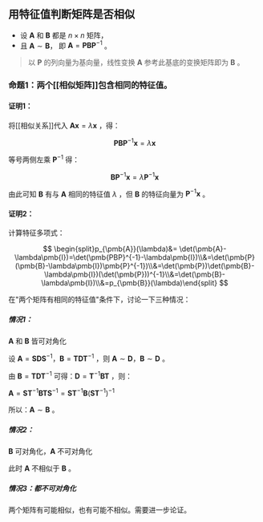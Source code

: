 ## 用特征值判断矩阵是否相似

- 设 $\pmb{A}$ 和 $\pmb{B}$ 都是 $n\times n$ 矩阵，
- 且 $\pmb{A}\sim\pmb{B}$，
即 $\pmb{A}=\pmb{PBP}^{-1}$ 。

> 以 $\pmb{P}$ 的列向量为基向量，线性变换 $\pmb{A}$
> 参考此基底的变换矩阵即为 $\pmb{B}$ 。

### 命题1：两个[[相似矩阵]]包含相同的特征值。

#### 证明1：

将[[相似关系]]代入 $\pmb{Ax}=\lambda\pmb{x}$ ，得：

$$\pmb{PBP}^{-1}\pmb{x}=\lambda\pmb{x}$$

等号两侧左乘 $\pmb{P}^{-1}$ 得：

$$\pmb{BP}^{-1}\pmb{x}=\lambda\pmb{P}^{-1}\pmb{x}$$

由此可知 $\pmb{B}$ 有与 $\pmb{A}$ 相同的特征值 $\lambda$ ，但 $\pmb{B}$
的特征向量为 $\pmb{P}^{-1}\pmb{x}$ 。

#### 证明2：

计算特征多项式：

$$
\begin{split}p_{\pmb{A}}(\lambda)&= \det(\pmb{A}-\lambda\pmb{I})=\det(\pmb{PBP}^{-1}-\lambda\pmb{I})\\&=\det(\pmb{P}(\pmb{B}-\lambda\pmb{I})\pmb{P}^{-1})\\&=\det(\pmb{P})\det(\pmb{B}-\lambda\pmb{I})(\det(\pmb{P}))^{-1}\\&=\det(\pmb{B}-\lambda\pmb{I})\\&=p_{\pmb{B}}(\lambda)\end{split}
$$

在"两个矩阵有相同的特征值"条件下，讨论一下三种情况：

##### 情况1：
$\pmb{A}$ 和 $\pmb{B}$ 皆可对角化

设 $\pmb{A}=\pmb{SDS}^{-1}，\pmb{B}=\pmb{TDT}^{-1}$ ，则
$\pmb{A}\sim\pmb{D}，\pmb{B}\sim\pmb{D}$ 。

由 $\pmb{B}=\pmb{TDT}^{-1}$ 可得：$\pmb{D}=\pmb{T}^{-1}\pmb{BT}$ ，则：

$\pmb{A}=\pmb{S}\pmb{T}^{-1}\pmb{BT}\pmb{S}^{-1}=\pmb{ST}^{-1}\pmb{B}(\pmb{ST}^{-1})^{-1}$

所以：$\pmb{A}\sim\pmb{B}$ 。

##### 情况2：
$\pmb{B}$ 可对角化，$\pmb{A}$ 不可对角化

此时 $\pmb{A}$ 不相似于 $\pmb{B}$ 。

##### 情况3：都不可对角化

两个矩阵有可能相似，也有可能不相似。需要进一步论证。